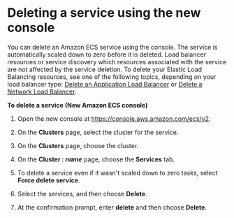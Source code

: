 # Deleting a service using the new console<a name="delete-service-v2"></a>

You can delete an Amazon ECS service using the console\. The service is automatically scaled down to zero before it is deleted\. Load balancer resources or service discovery which resources associated with the service are not affected by the service deletion\. To delete your Elastic Load Balancing resources, see one of the following topics, depending on your load balancer type: [Delete an Application Load Balancer](https://docs.aws.amazon.com/elasticloadbalancing/latest/application/load-balancer-delete.html) or [Delete a Network Load Balancer](https://docs.aws.amazon.com/elasticloadbalancing/latest/network/load-balancer-delete.html)\. 

**To delete a service \(New Amazon ECS console\)**

1. Open the new console at [https://console\.aws\.amazon\.com/ecs/v2](https://console.aws.amazon.com/ecs/v2)\.

1. On the **Clusters** page, select the cluster for the service\.

1. On the **Clusters** page, choose the cluster\.

1. On the **Cluster : *name*** page, choose the **Services** tab\. 

1. To delete a service even if it wasn't scaled down to zero tasks, select **Force delete service**\.

1. Select the services, and then choose **Delete**\.

1. At the confirmation prompt, enter **delete** and then choose **Delete**\. 